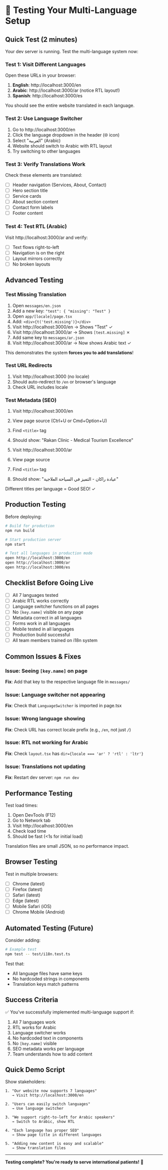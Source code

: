 # 🧪 Testing Your Multi-Language Setup

## Quick Test (2 minutes)

Your dev server is running. Test the multi-language system now:

### Test 1: Visit Different Languages

Open these URLs in your browser:

1. **English**: http://localhost:3000/en
2. **Arabic**: http://localhost:3000/ar (notice RTL layout!)
3. **Spanish**: http://localhost:3000/es

You should see the entire website translated in each language.

### Test 2: Use Language Switcher

1. Go to http://localhost:3000/en
2. Click the language dropdown in the header (🌐 icon)
3. Select "العربية" (Arabic)
4. Website should switch to Arabic with RTL layout
5. Try switching to other languages

### Test 3: Verify Translations Work

Check these elements are translated:

- [ ] Header navigation (Services, About, Contact)
- [ ] Hero section title
- [ ] Service cards
- [ ] About section content
- [ ] Contact form labels
- [ ] Footer content

### Test 4: Test RTL (Arabic)

Visit http://localhost:3000/ar and verify:

- [ ] Text flows right-to-left
- [ ] Navigation is on the right
- [ ] Layout mirrors correctly
- [ ] No broken layouts

## Advanced Testing

### Test Missing Translation

1. Open `messages/en.json`
2. Add a new key: `"test": { "missing": "Test" }`
3. Open `app/[locale]/page.tsx`
4. Add: `<div>{t('test.missing')}</div>`
5. Visit http://localhost:3000/en → Shows "Test" ✓
6. Visit http://localhost:3000/ar → Shows `[test.missing]` ✗
7. Add same key to `messages/ar.json`
8. Visit http://localhost:3000/ar → Now shows Arabic text ✓

This demonstrates the system **forces you to add translations**!

### Test URL Redirects

1. Visit http://localhost:3000 (no locale)
2. Should auto-redirect to `/en` or browser's language
3. Check URL includes locale

### Test Metadata (SEO)

1. Visit http://localhost:3000/en
2. View page source (Ctrl+U or Cmd+Option+U)
3. Find `<title>` tag
4. Should show: "Rakan Clinic - Medical Tourism Excellence"

5. Visit http://localhost:3000/ar
6. View page source
7. Find `<title>` tag
8. Should show: "عيادة راكان - التميز في السياحة العلاجية"

Different titles per language = Good SEO! ✓

## Production Testing

Before deploying:

```bash
# Build for production
npm run build

# Start production server
npm start

# Test all languages in production mode
open http://localhost:3000/en
open http://localhost:3000/ar
open http://localhost:3000/es
```

## Checklist Before Going Live

- [ ] All 7 languages tested
- [ ] Arabic RTL works correctly
- [ ] Language switcher functions on all pages
- [ ] No `[key.name]` visible on any page
- [ ] Metadata correct in all languages
- [ ] Forms work in all languages
- [ ] Mobile tested in all languages
- [ ] Production build successful
- [ ] All team members trained on i18n system

## Common Issues & Fixes

### Issue: Seeing `[key.name]` on page
**Fix**: Add that key to the respective language file in `messages/`

### Issue: Language switcher not appearing
**Fix**: Check that `LanguageSwitcher` is imported in page.tsx

### Issue: Wrong language showing
**Fix**: Check URL has correct locale prefix (e.g., `/en`, not just `/`)

### Issue: RTL not working for Arabic
**Fix**: Check `layout.tsx` has `dir={locale === 'ar' ? 'rtl' : 'ltr'}`

### Issue: Translations not updating
**Fix**: Restart dev server: `npm run dev`

## Performance Testing

Test load times:

1. Open DevTools (F12)
2. Go to Network tab
3. Visit http://localhost:3000/en
4. Check load time
5. Should be fast (<1s for initial load)

Translation files are small JSON, so no performance impact.

## Browser Testing

Test in multiple browsers:

- [ ] Chrome (latest)
- [ ] Firefox (latest)
- [ ] Safari (latest)
- [ ] Edge (latest)
- [ ] Mobile Safari (iOS)
- [ ] Chrome Mobile (Android)

## Automated Testing (Future)

Consider adding:

```bash
# Example test
npm test -- test/i18n.test.ts
```

Test that:
- All language files have same keys
- No hardcoded strings in components
- Translation keys match patterns

## Success Criteria

✅ You've successfully implemented multi-language support if:

1. All 7 languages work
2. RTL works for Arabic
3. Language switcher works
4. No hardcoded text in components
5. No `[key.name]` visible
6. SEO metadata works per language
7. Team understands how to add content

## Quick Demo Script

Show stakeholders:

```
1. "Our website now supports 7 languages"
   → Visit http://localhost:3000/en

2. "Users can easily switch languages"
   → Use language switcher

3. "We support right-to-left for Arabic speakers"
   → Switch to Arabic, show RTL

4. "Each language has proper SEO"
   → Show page title in different languages

5. "Adding new content is easy and scalable"
   → Show translation files
```

---

**Testing complete? You're ready to serve international patients!** 🎉

